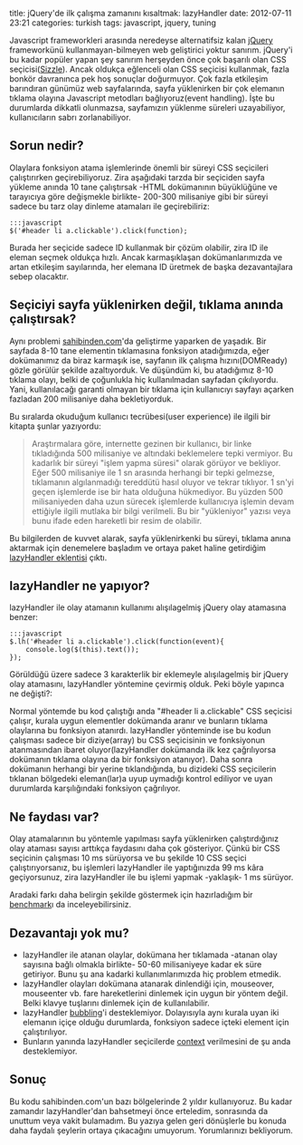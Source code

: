 title: jQuery'de ilk çalışma zamanını kısaltmak: lazyHandler
date: 2012-07-11 23:21
categories: turkish
tags: javascript, jquery, tuning

Javascript frameworkleri arasında neredeyse alternatifsiz kalan [jQuery](http://jquery.com) frameworkünü kullanmayan-bilmeyen web geliştirici yoktur sanırım. jQuery'i bu kadar popüler yapan şey sanırım herşeyden önce çok başarılı olan CSS seçicisi([Sizzle](http://sizzlejs.com/)). Ancak oldukça eğlenceli olan CSS seçicisi kullanmak, fazla bonkör davranınca pek hoş sonuçlar doğurmuyor. Çok fazla etkileşim barındıran günümüz web sayfalarında, sayfa yüklenirken bir çok elemanın tıklama olayına Javascript metodları bağlıyoruz(event handling). İşte bu durumlarda dikkatli olunmazsa, sayfamızın yüklenme süreleri uzayabiliyor, kullanıcıların sabrı zorlanabiliyor.

## Sorun nedir?

Olaylara fonksiyon atama işlemlerinde önemli bir süreyi CSS seçicileri çalıştırırken geçirebiliyoruz. Zira aşağıdaki tarzda bir seçiciden sayfa yükleme anında 10 tane çalıştırsak -HTML dokümanının büyüklüğüne ve tarayıcıya göre değişmekle birlikte- 200-300 milisaniye gibi bir süreyi sadece bu tarz olay dinleme atamaları ile geçirebiliriz:

    :::javascript
    $('#header li a.clickable').click(function);

Burada her seçicide sadece ID kullanmak bir çözüm olabilir, zira ID ile eleman seçmek oldukça hızlı. Ancak karmaşıklaşan dokümanlarımızda ve artan etkileşim sayılarında, her elemana ID üretmek de başka dezavantajlara sebep olacaktır.

<!--more-->

## Seçiciyi sayfa yüklenirken değil, tıklama anında çalıştırsak?

Aynı problemi [sahibinden.com](http://www.sahibinden.com)'da geliştirme yaparken de yaşadık. Bir sayfada 8-10 tane elementin tıklamasına fonksiyon atadığımızda, eğer dokümanımız da biraz karmaşık ise, sayfanın ilk çalışma hızını(DOMReady) gözle görülür şekilde azaltıyorduk. Ve düşündüm ki, bu atadığımız 8-10 tıklama olayı, belki de çoğunlukla hiç kullanılmadan sayfadan çıkılıyordu. Yani, kullanılacağı garanti olmayan bir tıklama için kullanıcıyı sayfayı açarken fazladan 200 milisaniye daha bekletiyorduk.

Bu sıralarda okuduğum kullanıcı tecrübesi(user experience) ile ilgili bir kitapta şunlar yazıyordu:

> Araştırmalara göre, internette gezinen bir kullanıcı, bir linke tıkladığında 500 milisaniye ve altındaki beklemelere tepki vermiyor. Bu kadarlık bir süreyi "işlem yapma süresi" olarak görüyor ve bekliyor. Eğer 500 milisaniye ile 1 sn arasında herhangi bir tepki gelmezse, tıklamanın algılanmadığı tereddütü hasıl oluyor ve tekrar tıklıyor. 1 sn'yi geçen işlemlerde ise bir hata olduğuna hükmediyor. Bu yüzden 500 milisaniyeden daha uzun sürecek işlemlerde kullanıcıya işlemin devam ettiğiyle ilgili mutlaka bir bilgi verilmeli. Bu bir "yükleniyor" yazısı veya bunu ifade eden hareketli bir resim de olabilir.

Bu bilgilerden de kuvvet alarak, sayfa yüklenirkenki bu süreyi, tıklama anına aktarmak için denemelere başladım ve ortaya paket haline getirdiğim [lazyHandler eklentisi](https://github.com/muratcorlu/lazyHandler) çıktı.

## lazyHandler ne yapıyor?

lazyHandler ile olay atamanın kullanımı alışılagelmiş jQuery olay atamasına benzer:
    
    :::javascript
    $.lh('#header li a.clickable').click(function(event){
        console.log($(this).text());
    });

Görüldüğü üzere sadece 3 karakterlik bir eklemeyle alışılagelmiş bir jQuery olay atamasını, lazyHandler yöntemine çevirmiş olduk. Peki böyle yapınca ne değişti?:

Normal yöntemde bu kod çalıştığı anda "#header li a.clickable" CSS seçicisi çalışır, kurala uygun elementler dokümanda aranır ve bunların tıklama olaylarına bu fonksiyon atanırdı. lazyHandler yönteminde ise bu kodun çalışması sadece bir diziye(array) bu CSS seçicisinin ve fonksiyonun atanmasından ibaret oluyor(lazyHandler dokümanda ilk kez çağrılıyorsa dokümanın tıklama olayına da bir fonksiyon atanıyor). Daha sonra dokümanın herhangi bir yerine tıklandığında, bu dizideki CSS seçicilerin tıklanan bölgedeki eleman(lar)a uyup uymadığı kontrol ediliyor ve uyan durumlarda karşılığındaki fonksiyon çağrılıyor.

## Ne faydası var?

Olay atamalarının bu yöntemle yapılması sayfa yüklenirken çalıştırdığınız olay ataması sayısı arttıkça faydasını daha çok gösteriyor. Çünkü bir CSS seçicinin çalışması 10 ms sürüyorsa ve bu şekilde 10 CSS seçici çalıştırıyorsanız, bu işlemleri lazyHandler ile yaptığınızda 99 ms kâra geçiyorsunuz, zira lazyHandler ile bu işlemi yapmak -yaklaşık- 1 ms sürüyor.

Aradaki farkı daha belirgin şekilde göstermek için hazırladığım bir [benchmark](http://jsperf.com/jquery-lazyhandler-performance-comparison)ı da inceleyebilirsiniz.

## Dezavantajı yok mu?

* lazyHandler ile atanan olaylar, dokümana her tıklamada -atanan olay sayısına bağlı olmakla birlikte- 50-60 milisaniyeye kadar ek süre getiriyor. Bunu şu ana kadarki kullanımlarımızda hiç problem etmedik.
* lazyHandler olayları dokümana atanarak dinlendiği için, mouseover, mouseenter vb. fare hareketlerini dinlemek için uygun bir yöntem değil. Belki klavye tuşlarını dinlemek için de kullanılabilir.
* lazyHandler [bubbling](http://www.quirksmode.org/js/events_order.html)'i desteklemiyor. Dolayısıyla aynı kurala uyan iki elemanın içiçe olduğu durumlarda, fonksiyon sadece içteki element için çalıştırılıyor.
* Bunların yanında lazyHandler seçicilerde [context](http://api.jquery.com/jQuery/#selector-context) verilmesini de şu anda desteklemiyor.

## Sonuç

Bu kodu sahibinden.com'un bazı bölgelerinde 2 yıldır kullanıyoruz. Bu kadar zamandır lazyHandler'dan bahsetmeyi önce erteledim, sonrasında da unuttum veya vakit bulamadım. Bu yazıya gelen geri dönüşlerle bu konuda daha faydalı şeylerin ortaya çıkacağını umuyorum. Yorumlarınızı bekliyorum.
